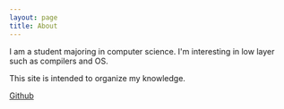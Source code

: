 ```yaml
---
layout: page
title: About
---
```


I am a student majoring in computer science. I'm interesting in low layer such as compilers and OS.

This site is intended to organize my knowledge.

[Github](https://github.com/whtsht)
